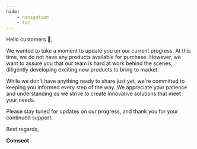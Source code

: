 ```yaml
---
hide:
    - navigation
    - toc
---
```


Hello customers 👋,

We wanted to take a moment to update you on our current progress. At this time, we do not have any products available for purchase. However, we want to assure you that our team is hard at work behind the scenes, diligently developing exciting new products to bring to market.

While we don't have anything ready to share just yet, we're committed to keeping you informed every step of the way. We appreciate your patience and understanding as we strive to create innovative solutions that meet your needs.

Please stay tuned for updates on our progress, and thank you for your continued support.

Best regards,

**Comsect**
